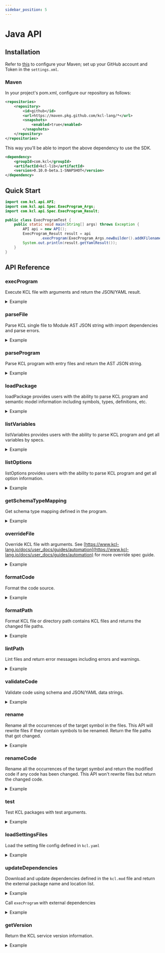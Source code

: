 ```yaml
---
sidebar_position: 5
---
```


# Java API

## Installation

Refer to [this](https://docs.github.com/en/packages/working-with-a-github-packages-registry/working-with-the-apache-maven-registry#authenticating-to-github-packages) to configure your Maven; set up your GitHub account and Token in the `settings.xml`.

### Maven

In your project's pom.xml, configure our repository as follows:

```xml
<repositories>
    <repository>
        <id>github</id>
        <url>https://maven.pkg.github.com/kcl-lang/*</url>
        <snapshots>
            <enabled>true</enabled>
        </snapshots>
    </repository>
</repositories>
```

This way you'll be able to import the above dependency to use the SDK.

```xml
<dependency>
    <groupId>com.kcl</groupId>
    <artifactId>kcl-lib</artifactId>
    <version>0.10.0-beta.1-SNAPSHOT</version>
</dependency>
```

## Quick Start

```java
import com.kcl.api.API;
import com.kcl.api.Spec.ExecProgram_Args;
import com.kcl.api.Spec.ExecProgram_Result;

public class ExecProgramTest {
    public static void main(String[] args) throws Exception {
        API api = new API();
        ExecProgram_Result result = api
                .execProgram(ExecProgram_Args.newBuilder().addKFilenameList("path/to/kcl.k").build());
        System.out.println(result.getYamlResult());
    }
}
```

## API Reference

### execProgram

Execute KCL file with arguments and return the JSON/YAML result.

<details><summary>Example</summary>
<p>

The content of `schema.k` is

```python
schema AppConfig:
    replicas: int

app: AppConfig {
    replicas: 2
}
```

Java Code

```java
import com.kcl.api.*;

ExecProgram_Args args = ExecProgram_Args.newBuilder().addKFilenameList("schema.k").build();
API apiInstance = new API();
ExecProgram_Result result = apiInstance.execProgram(args);
```

</p>
</details>

### parseFile

Parse KCL single file to Module AST JSON string with import dependencies and parse errors.

<details><summary>Example</summary>
<p>

The content of `schema.k` is

```python
schema AppConfig:
    replicas: int

app: AppConfig {
    replicas: 2
}
```

Java Code

```java
import com.kcl.api.*;

ParseFile_Args args = ParseFile_Args.newBuilder().setPath("schema.k").build();
API apiInstance = new API();
ParseFile_Result result = apiInstance.parseFile(args);
```

</p>
</details>

### parseProgram

Parse KCL program with entry files and return the AST JSON string.

<details><summary>Example</summary>
<p>

The content of `schema.k` is

```python
schema AppConfig:
    replicas: int

app: AppConfig {
    replicas: 2
}
```

Java Code

```java
import com.kcl.api.*;
import com.kcl.ast.*;
import com.kcl.util.JsonUtil;

API api = new API();
ParseProgram_Result result = api.parseProgram(
   ParseProgram_Args.newBuilder().addPaths("path/to/kcl.k").build()
);
System.out.println(result.getAstJson());
Program program = JsonUtil.deserializeProgram(result.getAstJson());
```

</p>
</details>

### loadPackage

loadPackage provides users with the ability to parse KCL program and semantic model information including symbols, types, definitions, etc.

<details><summary>Example</summary>
<p>

The content of `schema.k` is

```python
schema AppConfig:
    replicas: int

app: AppConfig {
    replicas: 2
}
```

Java Code

```java
import com.kcl.api.*;

API api = new API();
LoadPackage_Result result = api.loadPackage(LoadPackage_Args.newBuilder().setResolveAst(true)
    .setWithAstIndex(true)
    .setParseArgs(ParseProgram_Args.newBuilder().addPaths("schema.k").build()).build());
```

</p>
</details>

### listVariables

listVariables provides users with the ability to parse KCL program and get all variables by specs.

<details><summary>Example</summary>
<p>

The content of `schema.k` is

```python
schema AppConfig:
    replicas: int

app: AppConfig {
    replicas: 2
}
```

Java Code

```java
import com.kcl.api.*;

API api = new API();
ListVariables_Result result = api.listVariables(
    ListVariables_Args.newBuilder().setResolveAst(true).setParseArgs(
    ParseProgram_Args.newBuilder().addPaths("/path/to/kcl.k").build())
    .build());
result.getSymbolsMap().values().forEach(s -> System.out.println(s));
```

</p>
</details>

### listOptions

listOptions provides users with the ability to parse KCL program and get all option information.

<details><summary>Example</summary>
<p>

The content of `options.k` is

```python
a = option("key1")
b = option("key2", required=True)
c = {
    metadata.key = option("metadata-key")
}
```

Java Code

```java
import com.kcl.api.*;

ParseProgram_Args args = ParseProgram_Args.newBuilder().addPaths("./src/test_data/option/main.k").build();
API apiInstance = new API();
ListOptions_Result result = apiInstance.listOptions(args);
```

</p>
</details>

### getSchemaTypeMapping

Get schema type mapping defined in the program.

<details><summary>Example</summary>
<p>

The content of `schema.k` is

```python
schema AppConfig:
    replicas: int

app: AppConfig {
    replicas: 2
}
```

Java Code

```java
import com.kcl.api.*;

ExecProgram_Args execArgs = ExecProgram_Args.newBuilder().addKFilenameList("schema.k").build();
GetSchemaTypeMapping_Args args = GetSchemaTypeMapping_Args.newBuilder().setExecArgs(execArgs).build();
API apiInstance = new API();
GetSchemaTypeMapping_Result result = apiInstance.getSchemaTypeMapping(args);
KclType appSchemaType = result.getSchemaTypeMappingMap().get("app");
String replicasType = appSchemaType.getPropertiesOrThrow("replicas").getType();
```

</p>
</details>

### overrideFile

Override KCL file with arguments. See [https://www.kcl-lang.io/docs/user_docs/guides/automation](https://www.kcl-lang.io/docs/user_docs/guides/automation) for more override spec guide.

<details><summary>Example</summary>
<p>

The content of `main.k` is

```python
a = 1

b = {
    "a": 1
    "b": 2
}
```

Java Code

```java
import com.kcl.api.*;

API api = new API();
String spec = "a=2";
OverrideFile_Result result = api.overrideFile(OverrideFile_Args.newBuilder()
    .setFile("./src/test_data/override_file/main.k").addSpecs(spec).build());
```

</p>
</details>

### formatCode

Format the code source.

<details><summary>Example</summary>
<p>

Java Code

```java
import com.kcl.api.*;

String sourceCode = "schema Person:\n" + "    name:   str\n" + "    age:    int\n" + "    check:\n"
        + "        0 <   age <   120\n";
FormatCode_Args args = FormatCode_Args.newBuilder().setSource(sourceCode).build();
API apiInstance = new API();
FormatCode_Result result = apiInstance.formatCode(args);
String expectedFormattedCode = "schema Person:\n" + "    name: str\n" + "    age: int\n\n" + "    check:\n"
        + "        0 < age < 120\n\n";
```

</p>
</details>

### formatPath

Format KCL file or directory path contains KCL files and returns the changed file paths.

<details><summary>Example</summary>
<p>

The content of `format_path.k` is

```python
schema Person:
    name:   str
    age:    int

    check:
        0 <   age <   120
```

Java Code

```java
import com.kcl.api.*;

FormatPath_Args args = FormatPath_Args.newBuilder().setPath("format_path.k").build();
API apiInstance = new API();
FormatPath_Result result = apiInstance.formatPath(args);
Assert.assertTrue(result.getChangedPathsList().isEmpty());
```

</p>
</details>

### lintPath

Lint files and return error messages including errors and warnings.

<details><summary>Example</summary>
<p>

The content of `lint_path.k` is

```python
import math

a = 1
```

Java Code

```java
import com.kcl.api.*;

LintPath_Args args = LintPath_Args.newBuilder().addPaths("lint_path.k").build();
API apiInstance = new API();
LintPath_Result result = apiInstance.lintPath(args);
boolean foundWarning = result.getResultsList().stream()
        .anyMatch(warning -> warning.contains("Module 'math' imported but unused"));
```

</p>
</details>

### validateCode

Validate code using schema and JSON/YAML data strings.

<details><summary>Example</summary>
<p>

Java Code

```java
import com.kcl.api.*;

String code = "schema Person:\n" + "    name: str\n" + "    age: int\n" + "    check:\n"
        + "        0 < age < 120\n";
String data = "{\"name\": \"Alice\", \"age\": 10}";
ValidateCode_Args args = ValidateCode_Args.newBuilder().setCode(code).setData(data).setFormat("json").build();
API apiInstance = new API();
ValidateCode_Result result = apiInstance.validateCode(args);
```

</p>
</details>

### rename

Rename all the occurrences of the target symbol in the files. This API will rewrite files if they contain symbols to be renamed. Return the file paths that got changed.

<details><summary>Example</summary>
<p>

The content of `main.k` is

```python
a = 1
b = a
```

Java Code

```java
import com.kcl.api.*;

Rename_Args args = Rename_Args.newBuilder().setPackageRoot(".").setSymbolPath("a")
        .addFilePaths("main.k").setNewName("a2").build();
API apiInstance = new API();
Rename_Result result = apiInstance.rename(args);
```

</p>
</details>

### renameCode

Rename all the occurrences of the target symbol and return the modified code if any code has been changed. This API won't rewrite files but return the changed code.

<details><summary>Example</summary>
<p>

Java Code

```java
import com.kcl.api.*;

API api = new API();
RenameCode_Args args = RenameCode_Args.newBuilder().setPackageRoot("/mock/path").setSymbolPath("a")
        .putSourceCodes("/mock/path/main.k", "a = 1\nb = a").setNewName("a2").build();
RenameCode_Result result = api.renameCode(args);
```

</p>
</details>

### test

Test KCL packages with test arguments.

<details><summary>Example</summary>
<p>

Java Code

```java
import com.kcl.api.*;

API apiInstance = new API();
Test_Args args = Test_Args.newBuilder().addPkgList("/path/to/test/package").build();
Test_Result result = apiInstance.test(args);
```

</p>
</details>

### loadSettingsFiles

Load the setting file config defined in `kcl.yaml`

<details><summary>Example</summary>
<p>

The content of `kcl.yaml` is

```yaml
kcl_cli_configs:
  strict_range_check: true
kcl_options:
  - key: key
    value: value
```

Java Code

```java
import com.kcl.api.*;

API api = new API();
LoadSettingsFiles_Args args = LoadSettingsFiles_Args.newBuilder().addFiles("kcl.yaml")
        .build();
LoadSettingsFiles_Result result = api.loadSettingsFiles(args);
```

</p>
</details>

### updateDependencies

Download and update dependencies defined in the `kcl.mod` file and return the external package name and location list.

<details><summary>Example</summary>
<p>

The content of `module/kcl.mod` is

```yaml
[package]
name = "mod_update"
edition = "0.0.1"
version = "0.0.1"

[dependencies]
helloworld = { oci = "oci://ghcr.io/kcl-lang/helloworld", tag = "0.1.0" }
flask = { git = "https://github.com/kcl-lang/flask-demo-kcl-manifests", commit = "ade147b" }
```

Java Code

```java
import com.kcl.api.*;

API api = new API();

UpdateDependencies_Result result = api.updateDependencies(
    UpdateDependencies_Args.newBuilder().setManifestPath("module").build());
```

</p>
</details>

Call `execProgram` with external dependencies

<details><summary>Example</summary>
<p>

The content of `module/kcl.mod` is

```yaml
[package]
name = "mod_update"
edition = "0.0.1"
version = "0.0.1"

[dependencies]
helloworld = { oci = "oci://ghcr.io/kcl-lang/helloworld", tag = "0.1.0" }
flask = { git = "https://github.com/kcl-lang/flask-demo-kcl-manifests", commit = "ade147b" }
```

The content of `module/main.k` is

```python
import helloworld
import flask

a = helloworld.The_first_kcl_program
```

Java Code

```java
import com.kcl.api.*;

API api = new API();

UpdateDependencies_Result result = api.updateDependencies(
        UpdateDependencies_Args.newBuilder().setManifestPath("./src/test_data/update_dependencies").build());

ExecProgram_Args execArgs = ExecProgram_Args.newBuilder().  addAllExternalPkgs(result.getExternalPkgsList())
    .addKFilenameList("./src/test_data/update_dependencies/main.k").build();

ExecProgram_Result execResult = api.execProgram(execArgs);
```

</p>
</details>

### getVersion

Return the KCL service version information.

<details><summary>Example</summary>
<p>

Java Code

```java
import com.kcl.api.*;

API api = new API();
GetVersion_Args version_args = GetVersion_Args.newBuilder().build();
GetVersion_Result result = api.getVersion(version_args);
```

</p>
</details>
